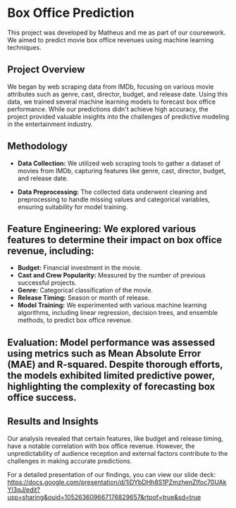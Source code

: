 # Box Office Prediction
This project was developed by Matheus and me as part of our coursework. We aimed to predict movie box office revenues using machine learning techniques.

## Project Overview
We began by web scraping data from IMDb, focusing on various movie attributes such as genre, cast, director, budget, and release date. Using this data, we trained several machine learning models to forecast box office performance. While our predictions didn't achieve high accuracy, the project provided valuable insights into the challenges of predictive modeling in the entertainment industry.

## Methodology
- **Data Collection:** We utilized web scraping tools to gather a dataset of movies from IMDb, capturing features like genre, cast, director, budget, and release date.

- **Data Preprocessing:** The collected data underwent cleaning and preprocessing to handle missing values and categorical variables, ensuring suitability for model training.

## Feature Engineering: We explored various features to determine their impact on box office revenue, including:

- **Budget:** Financial investment in the movie.
- **Cast and Crew Popularity:** Measured by the number of previous successful projects.
- **Genre:** Categorical classification of the movie.
- **Release Timing:** Season or month of release.
- **Model Training:** We experimented with various machine learning algorithms, including linear regression, decision trees, and ensemble methods, to predict box office revenue.

## Evaluation: Model performance was assessed using metrics such as Mean Absolute Error (MAE) and R-squared. Despite thorough efforts, the models exhibited limited predictive power, highlighting the complexity of forecasting box office success.

## Results and Insights
Our analysis revealed that certain features, like budget and release timing, have a notable correlation with box office revenue. However, the unpredictability of audience reception and external factors contribute to the challenges in making accurate predictions.

For a detailed presentation of our findings, you can view our slide deck: https://docs.google.com/presentation/d/1iDYbDHh8S1PZmzhenZIfoc70UAkYl3qJ/edit?usp=sharing&ouid=105263609667176829657&rtpof=true&sd=true
